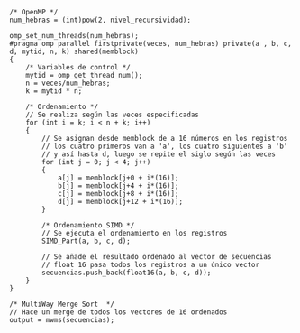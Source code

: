 	/* OpenMP */
	num_hebras = (int)pow(2, nivel_recursividad);

	omp_set_num_threads(num_hebras);
	#pragma omp parallel firstprivate(veces, num_hebras) private(a , b, c, d, mytid, n, k) shared(memblock)
	{
		/* Variables de control */		
		mytid = omp_get_thread_num();
		n = veces/num_hebras;
		k = mytid * n;

		/* Ordenamiento */
		// Se realiza según las veces especificadas
		for (int i = k; i < n + k; i++)
		{
			// Se asignan desde memblock de a 16 números en los registros
			// los cuatro primeros van a 'a', los cuatro siguientes a 'b'
			// y así hasta d, luego se repite el siglo según las veces
			for (int j = 0; j < 4; j++)
			{
				a[j] = memblock[j+0 + i*(16)];
				b[j] = memblock[j+4 + i*(16)];
				c[j] = memblock[j+8 + i*(16)];
				d[j] = memblock[j+12 + i*(16)];
			}

			/* Ordenamiento SIMD */
			// Se ejecuta el ordenamiento en los registros
			SIMD_Part(a, b, c, d);

			// Se añade el resultado ordenado al vector de secuencias
			// float 16 pasa todos los registros a un único vector
			secuencias.push_back(float16(a, b, c, d));
		}	
	}

	/* MultiWay Merge Sort	*/
	// Hace un merge de todos los vectores de 16 ordenados
	output = mwms(secuencias);